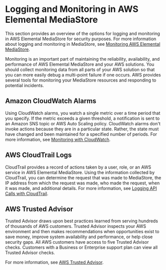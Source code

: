 # Logging and Monitoring in AWS Elemental MediaStore<a name="incident-response"></a>

This section provides an overview of the options for logging and monitoring in AWS Elemental MediaStore for security purposes\. For more information about logging and monitoring in MediaStore, see [Monitoring AWS Elemental MediaStore](monitoring.md)\.

Monitoring is an important part of maintaining the reliability, availability, and performance of AWS Elemental MediaStore and your AWS solutions\. You should collect monitoring data from all parts of your AWS solution so that you can more easily debug a multi\-point failure if one occurs\. AWS provides several tools for monitoring your MediaStore resources and responding to potential incidents\.

## Amazon CloudWatch Alarms<a name="incident-response-cloudwatch-alarms"></a>

Using CloudWatch alarms, you watch a single metric over a time period that you specify\. If the metric exceeds a given threshold, a notification is sent to an Amazon SNS topic or AWS Auto Scaling policy\. CloudWatch alarms don't invoke actions because they are in a particular state\. Rather, the state must have changed and been maintained for a specified number of periods\. For more information, see [Monitoring with CloudWatch](monitoring-cloudwatch.md)\.

## AWS CloudTrail Logs<a name="incident-response-cloudtrail-logs"></a>

CloudTrail provides a record of actions taken by a user, role, or an AWS service in AWS Elemental MediaStore\. Using the information collected by CloudTrail, you can determine the request that was made to MediaStore, the IP address from which the request was made, who made the request, when it was made, and additional details\. For more information, see [Logging API Calls with CloudTrail](logging-using-cloudtrail.md)\.

## AWS Trusted Advisor<a name="incident-response-trust-advisor"></a>

Trusted Advisor draws upon best practices learned from serving hundreds of thousands of AWS customers\. Trusted Advisor inspects your AWS environment and then makes recommendations when opportunities exist to save money, improve system availability and performance, or help close security gaps\. All AWS customers have access to five Trusted Advisor checks\. Customers with a Business or Enterprise support plan can view all Trusted Advisor checks\.

For more information, see [AWS Trusted Advisor](https://docs.aws.amazon.com/awssupport/latest/user/getting-started.html#trusted-advisor)\.